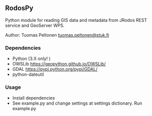 RodosPy 
-------
Python module for reading GIS data and metadata from JRodos REST service and GeoServer WPS.

Author: Tuomas Peltonen <tuomas.peltonen@stuk.fi>

### Dependencies
* Python (3.X only! )
* OWSLib https://geopython.github.io/OWSLib/
* GDAL https://pypi.python.org/pypi/GDAL/
* python-dateutil

### Usage
* Install dependencies
* See example.py and change settings at settings dictionary. Run example.py

